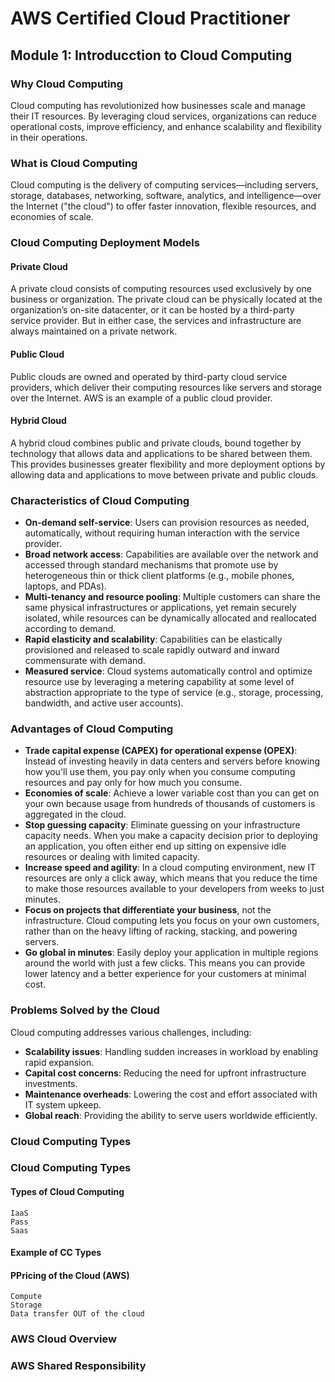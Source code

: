 # AWS Certified Cloud Practitioner

## Module 1: Introducction to Cloud Computing

### Why Cloud Computing

Cloud computing has revolutionized how businesses scale and manage their IT resources. By leveraging cloud services, organizations can reduce operational costs, improve efficiency, and enhance scalability and flexibility in their operations.

### What is Cloud Computing

Cloud computing is the delivery of computing services—including servers, storage, databases, networking, software, analytics, and intelligence—over the Internet ("the cloud") to offer faster innovation, flexible resources, and economies of scale.

### Cloud Computing Deployment Models

#### Private Cloud
A private cloud consists of computing resources used exclusively by one business or organization. The private cloud can be physically located at the organization’s on-site datacenter, or it can be hosted by a third-party service provider. But in either case, the services and infrastructure are always maintained on a private network.

#### Public Cloud
Public clouds are owned and operated by third-party cloud service providers, which deliver their computing resources like servers and storage over the Internet. AWS is an example of a public cloud provider.

#### Hybrid Cloud
A hybrid cloud combines public and private clouds, bound together by technology that allows data and applications to be shared between them. This provides businesses greater flexibility and more deployment options by allowing data and applications to move between private and public clouds.

### Characteristics of Cloud Computing

- **On-demand self-service**: Users can provision resources as needed, automatically, without requiring human interaction with the service provider.
- **Broad network access**: Capabilities are available over the network and accessed through standard mechanisms that promote use by heterogeneous thin or thick client platforms (e.g., mobile phones, laptops, and PDAs).
- **Multi-tenancy and resource pooling**: Multiple customers can share the same physical infrastructures or applications, yet remain securely isolated, while resources can be dynamically allocated and reallocated according to demand.
- **Rapid elasticity and scalability**: Capabilities can be elastically provisioned and released to scale rapidly outward and inward commensurate with demand.
- **Measured service**: Cloud systems automatically control and optimize resource use by leveraging a metering capability at some level of abstraction appropriate to the type of service (e.g., storage, processing, bandwidth, and active user accounts).

### Advantages of Cloud Computing

- **Trade capital expense (CAPEX) for operational expense (OPEX)**: Instead of investing heavily in data centers and servers before knowing how you'll use them, you pay only when you consume computing resources and pay only for how much you consume.
- **Economies of scale**: Achieve a lower variable cost than you can get on your own because usage from hundreds of thousands of customers is aggregated in the cloud.
- **Stop guessing capacity**: Eliminate guessing on your infrastructure capacity needs. When you make a capacity decision prior to deploying an application, you often either end up sitting on expensive idle resources or dealing with limited capacity.
- **Increase speed and agility**: In a cloud computing environment, new IT resources are only a click away, which means that you reduce the time to make those resources available to your developers from weeks to just minutes.
- **Focus on projects that differentiate your business**, not the infrastructure. Cloud computing lets you focus on your own customers, rather than on the heavy lifting of racking, stacking, and powering servers.
- **Go global in minutes**: Easily deploy your application in multiple regions around the world with just a few clicks. This means you can provide lower latency and a better experience for your customers at minimal cost.

### Problems Solved by the Cloud

Cloud computing addresses various challenges, including:

- **Scalability issues**: Handling sudden increases in workload by enabling rapid expansion.
- **Capital cost concerns**: Reducing the need for upfront infrastructure investments.
- **Maintenance overheads**: Lowering the cost and effort associated with IT system upkeep.
- **Global reach**: Providing the ability to serve users worldwide efficiently.

### Cloud Computing Types

















### Cloud Computing Types
#### Types of Cloud Computing
    IaaS
    Pass
    Saas
#### Example of CC Types
#### PPricing of the Cloud (AWS)
    Compute
    Storage
    Data transfer OUT of the cloud
### AWS Cloud Overview
### AWS Shared Responsibility
